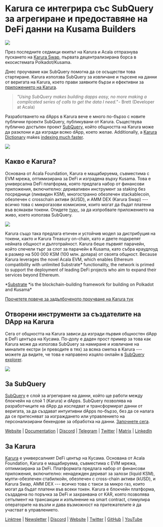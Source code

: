 # Karura се интегрира със SubQuery за агрегиране и предоставяне на DeFi данни на Kusama Builders

![](https://cdn-images-1.medium.com/max/1600/0*EBj5be1webNUchfi)

През последните седмици екипът на Karura и Acala отпразнува пускането на [Karura Swap](https://apps.karura.network/), първата децентрализирана борса в екосистемата Polkadot/Kusama.

Днес проучваме как SubQuery помогна да се осъществи това стартиране. Karura използва SubQuery за извличане и търсене на данни от веригата на Karura, което прави заявките бързи и ефективни за [приложението на Karura](https://apps.karura.network/).

> *"Using SubQuery makes building dapps easy, no more making a complicated series of calls to get the data I need."* - Brett (Developer at Acala)

Разработването на dApps в Karura вече е много по-бързо с новите публични проекти SubQuery, публикувани от Karura. Съществува публично достъпен проект [SubQuery](https://explorer.subquery.network/subquery/AcalaNetwork/karura), който общността на Karura може да разклони и да изгради всяко dApp, което желае. Additionally, a [Karura Dictionary](https://explorer.subquery.network/subquery/AcalaNetwork/karura-dictionary) makes [indexing much faster](../blogs/20210630-SubQuery-Just-Got-a-lot-Faster-with-the-Dictionary.md).

![](https://cdn-images-1.medium.com/max/1600/1*vvI_pI93mhe4kzSNQ2yMoQ.png)

## Какво е Karura?

Основана от Acala Foundation, Karura е мащабируема, съвместима с EVM мрежа, оптимизирана за DeFi и изградена върху Kusama. Това е универсална DeFi платформа, която предлага набор от финансови приложения, включително: деривативен инструмент за staking без посредници (ликвиден KSM), многостранно обезпечен stackablecoin, обезпечен с crosschain активи (kUSD), и AMM DEX (Karura Swap) --- всичко това с микрогазови комисиони, които могат да бъдат платени във всякакви токени. Отидете [тук<](http://apps.karura.network), за да изпробвате приложението на живо, което използва SubQuery.

![](https://cdn-images-1.medium.com/max/1600/0*g174RcFJwJcw2ITS)

Karura също така предлага етичен и устойчив модел за дистрибуция на токени, както и Karura Treasury on-chain, като и двете подкрепят нейната общност и дълготрайност. Karura беше първият парачейн, който спечели търг за слот за парачейн в Kusama, като събра краудлоуд в размер на 500 000 KSM (100 млн. долара) от своята общност. Because Karura leverages the novel Acala EVM, which enables Ethereum compatibility with unlimited Substrate\* functionality, the network is primed to support the deployment of leading DeFi projects who aim to expand their services beyond Ethereum.

*[Substrate](http://substrate.dev/) *is the blockchain-building framework for building on Polkadot and Kusama\*

[Прочетете повече за задълбоченото проучване на Karura тук](https://medium.com/acalanetwork/countdown-to-karura-a-deep-dive-on-the-defi-hub-of-kusama-410066fc1e1f)

## Отворени инструменти за създателите на DApp на Karura

Сега от общността на Karura зависи да изгради първия общностен dApp в DeFi центъра на Кусама. По-долу е даден прост пример за това как Karura може да използва SubQuery за намиране и извличане на миналите екстри (и преводите в тях) за всяка сметка в Karura --- можете да видите, че това е направено изцяло онлайн в [SubQuery explorer](https://explorer.subquery.network/subquery/AcalaNetwork/karura).

![](https://cdn-images-1.medium.com/max/1600/0*t6stH0LeQC8M5fSp)

## За SubQuery

[SubQuery](https://subquery.network/) е слой за агрегиране на данни, който ще работи между блокчейн на слой 1 (Karura) и dApps. SubQuery позволява на разработчиците на dApp да изследват и трансформират данни от веригата, за да създават интуитивни dApps по-бързо, без да се налага да се притесняват за изграждането или управлението на персонализирани бекендове за обработка на данни. [Започнете сега](https://doc.subquery.network/).

[Website](https://subquery.network/) | [Documentation](https://doc.subquery.network/) | [Discord](https://discord.com/invite/78zg8aBSMG) | [Telegram](https://t.me/subquerynetwork) | [Twitter](https://twitter.com/subquerynetwork) | [Matrix](https://matrix.to/#/#subquery:matrix.org) | [LinkedIn](https://www.linkedin.com/company/subquery)

## За Karura

[Karura](http://acala.network/karura) е универсалният DeFi център на Кусама. Основана от Acala Foundation, Karura е мащабируема, съвместима с EVM мрежа, оптимизирана за DeFi. Платформата предлага набор от финансови приложения, включително: ненадежден дериват за залози (liquid KSM), мулти-обезпечен стабилкойн, обезпечен с cross-chain активи (kUSD), и Karura Swap, AMM DEX --- всичко това с такси за микро газ, които могат да бъдат платени във всеки токен. Karura е блокчейн платформа, създадена по поръчка за DeFi и захранвана от KAR, която позволява сетълмент на трансакции и изпълнение на smart contract, стимулира операторите на възли и дава възможност на притежателите ѝ да участват в управлението.

[Linktree](http://linktr.ee/karuranetwork) | [Newsletter](https://share.hsforms.com/1X9RxkXk-R62I0VNbATaDXw4h8qc) | [Discord](https://discord.gg/vdbFVCH) | [Website](http://acala.network/karura) | [Twitter](https://twitter.com/KaruraNetwork) | [GitHub](https://github.com/AcalaNetwork/Acala) | [YouTube](http://youtube.com/c/acalanetwork)
